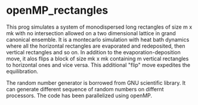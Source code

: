 # openMP_rectangles
This prog simulates a system of monodispersed long rectangles of size m x mk with no intersection allowed on a two dimensional lattice in grand canonical ensemble. It is a montecarlo simulation with heat bath dynamics where all the horizontal rectangles are evaporated and redeposited, then vertical rectangles and so on. In addition to the evaporation-deposition move, it alos flips a block of size mk x mk containing m vertical rectangles to horizontal ones and vice versa. This additional "flip" move expedites the equilibration.

The random number generator is borrowed from GNU scientific library. It can generate different sequence of random numbers on differnt processors. The code has been parallelized using openMP. 

